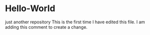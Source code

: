 # Hello-World
just another repository
This is the first time I have edited this file. 
I am adding this comment to create a change. 
